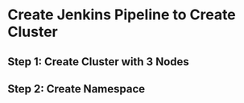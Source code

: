 # Create Jenkins Pipeline to Create Cluster

## Step 1: Create Cluster with 3 Nodes

## Step 2: Create Namespace
